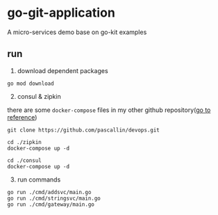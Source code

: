 # go-git-application

A micro-services demo base on go-kit examples

## run

1. download dependent packages

``` 
go mod download
```

2. consul & zipkin

there are some `docker-compose` files in my other github repository([go to reference](https://github.com/pascallin/devops))

``` 
git clone https://github.com/pascallin/devops.git

cd ./zipkin
docker-compose up -d

cd ./consul
docker-compose up -d
```

3. run commands

```shell script
go run ./cmd/addsvc/main.go
go run ./cmd/stringsvc/main.go
go run ./cmd/gateway/main.go
```

